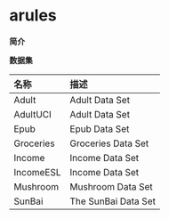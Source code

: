 # arules

**简介**

**数据集**

| 名称 | 描述 |
| :--- | :--- |
| Adult | Adult Data Set |
| AdultUCI | Adult Data Set |
| Epub | Epub Data Set |
| Groceries | Groceries Data Set |
| Income | Income Data Set |
| IncomeESL | Income Data Set |
| Mushroom | Mushroom Data Set |
| SunBai | The SunBai Data Set |

